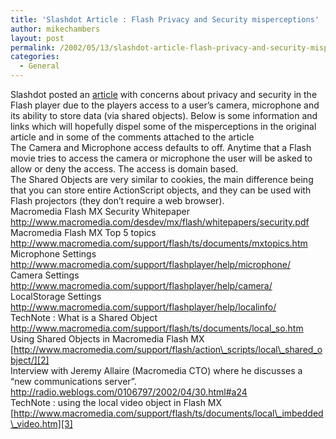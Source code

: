 ```yaml
---
title: 'Slashdot Article : Flash Privacy and Security misperceptions'
author: mikechambers
layout: post
permalink: /2002/05/13/slashdot-article-flash-privacy-and-security-misperceptions/
categories:
  - General
---
```



Slashdot posted an [article][1] with concerns about privacy and security in the Flash player due to the players access to a user&#8217;s camera, microphone and its ability to store data (via shared objects). Below is some information and links which will hopefully dispel some of the misperceptions in the original article and in some of the comments attached to the article  
The Camera and Microphone access defaults to off. Anytime that a Flash movie tries to access the camera or microphone the user will be asked to allow or deny the access. The access is domain based.  
The Shared Objects are very similar to cookies, the main difference being that you can store entire ActionScript objects, and they can be used with Flash projectors (they don&#8217;t require a web browser).  
Macromedia Flash MX Security Whitepaper  
<http://www.macromedia.com/desdev/mx/flash/whitepapers/security.pdf>  
Macromedia Flash MX Top 5 topics  
<http://www.macromedia.com/support/flash/ts/documents/mxtopics.htm>  
Microphone Settings  
<http://www.macromedia.com/support/flashplayer/help/microphone/>  
Camera Settings  
<http://www.macromedia.com/support/flashplayer/help/camera/>  
LocalStorage Settings  
<http://www.macromedia.com/support/flashplayer/help/localinfo/>  
TechNote : What is a Shared Object  
<http://www.macromedia.com/support/flash/ts/documents/local_so.htm>  
Using Shared Objects in Macromedia Flash MX  
[http://www.macromedia.com/support/flash/action\_scripts/local\_shared_object/][2]  
Interview with Jeremy Allaire (Macromedia CTO) where he discusses a &#8220;new communications server&#8221;.  
<http://radio.weblogs.com/0106797/2002/04/30.html#a24>  
TechNote : using the local video object in Flash MX  
[http://www.macromedia.com/support/flash/ts/documents/local\_imbedded\_video.htm][3]

 [1]: http://slashdot.org/articles/02/05/13/1817212.shtml?tid=158
 [2]: http://www.macromedia.com/support/flash/action_scripts/local_shared_object/
 [3]: http://www.macromedia.com/support/flash/ts/documents/local_imbedded_video.htm